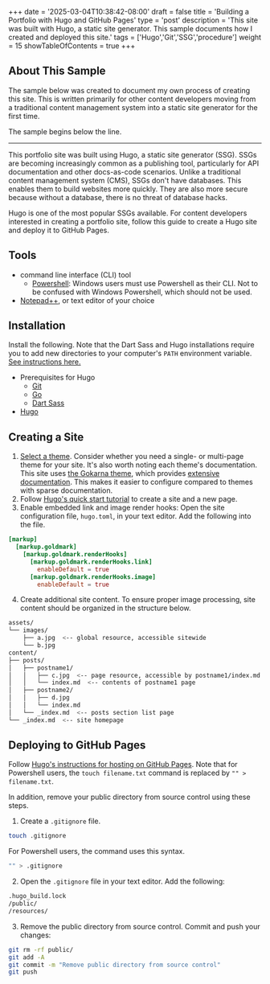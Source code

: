 +++
date = '2025-03-04T10:38:42-08:00'
draft = false
title = 'Building a Portfolio with Hugo and GitHub Pages'
type = 'post'
description = 'This site was built with Hugo, a static site generator. This sample documents how I created and deployed this site.'
tags = ['Hugo','Git','SSG','procedure']
weight = 15
showTableOfContents = true
+++

## About This Sample

The sample below was created to document my own process of creating this site. This is written primarily for other content developers moving from a traditional content management system into a static site generator for the first time.

The sample begins below the line.

---

This portfolio site was built using Hugo, a static site generator (SSG). SSGs are becoming increasingly common as a publishing tool, particularly for API documentation and other docs-as-code scenarios. Unlike a traditional content management system (CMS), SSGs don't have databases. This enables them to build websites more quickly. They are also more secure because without a database, there is no threat of database hacks.

Hugo is one of the most popular SSGs available. For content developers interested in creating a portfolio site, follow this guide to create a Hugo site and deploy it to GitHub Pages.

## Tools

- command line interface (CLI) tool
	- [Powershell](https://learn.microsoft.com/en-us/powershell/scripting/install/installing-powershell-on-windows?view=powershell-7.5): Windows users must use Powershell as their CLI. Not to be confused with Windows Powershell, which should not be used.
- [Notepad++](https://notepad-plus-plus.org/), or text editor of your choice

## Installation

Install the following. Note that the Dart Sass and Hugo installations require you to add new directories to your computer's `PATH` environment variable. [See instructions here.](https://katiek2.github.io/path-doc/)

- Prerequisites for Hugo
	- [Git](https://git-scm.com/book/en/v2/Getting-Started-Installing-Git)
	- [Go](https://go.dev/doc/install)
	- [Dart Sass](https://sass-lang.com/install/)
- [Hugo](https://gohugo.io/installation/)

## Creating a Site

1. [Select a theme](https://themes.gohugo.io/). Consider whether you need a single- or multi-page theme for your site. It's also worth noting each theme's documentation. This site uses [the Gokarna theme](https://github.com/gokarna-theme/gokarna-hugo?tab=readme-ov-file), which provides [extensive](https://gokarna-hugo.netlify.app/posts/theme-documentation-basics/) [documentation](https://gokarna-hugo.netlify.app/posts/theme-documentation-advanced/). This makes it easier to configure compared to themes with sparse documentation.
2. Follow [Hugo's quick start tutorial](https://gohugo.io/getting-started/quick-start/) to create a site and a new page.
3. Enable embedded link and image render hooks: Open the site configuration file, `hugo.toml`, in your text editor. Add the following into the file.

```toml
[markup]
  [markup.goldmark]
    [markup.goldmark.renderHooks]
      [markup.goldmark.renderHooks.link]
        enableDefault = true
      [markup.goldmark.renderHooks.image]
        enableDefault = true
```

4. Create additional site content. To ensure proper image processing, site content should be organized in the structure below.

```bash
assets/
└── images/
    ├── a.jpg  <-- global resource, accessible sitewide
    └── b.jpg
content/
├── posts/
│   ├── postname1/
│   │   ├── c.jpg  <-- page resource, accessible by postname1/index.md only
│   │   └── index.md  <-- contents of postname1 page
│   ├── postname2/
│   │   ├── d.jpg
│   │   └── index.md
│   └── _index.md  <-- posts section list page
└── _index.md  <-- site homepage
```

## Deploying to GitHub Pages

Follow [Hugo's instructions for hosting on GitHub Pages](https://gohugo.io/hosting-and-deployment/hosting-on-github/). Note that for Powershell users, the `touch filename.txt` command is replaced by `"" > filename.txt`.

In addition, remove your public directory from source control using these steps.

1. Create a `.gitignore` file.

```bash
touch .gitignore
```

For Powershell users, the command uses this syntax.

```bash
"" > .gitignore
```

2. Open the `.gitignore` file in your text editor. Add the following:

```bash
.hugo_build.lock
/public/
/resources/
```

3. Remove the public directory from source control. Commit and push your changes:

```bash
git rm -rf public/
git add -A
git commit -m "Remove public directory from source control"
git push
```